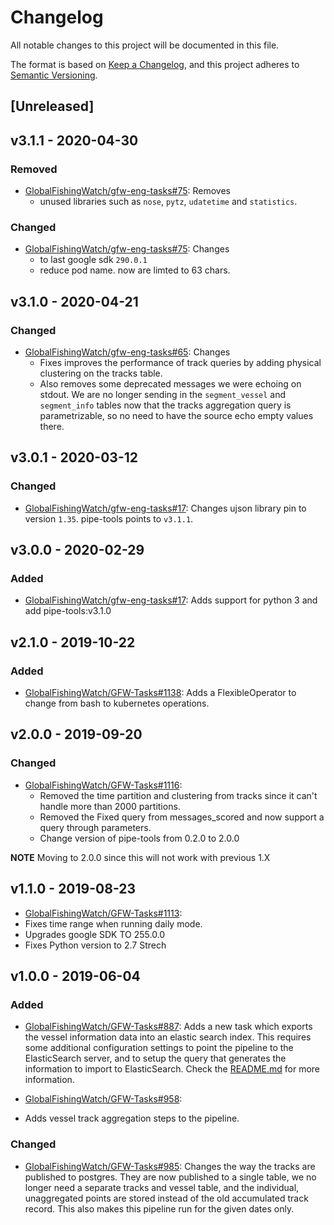 # Changelog

All notable changes to this project will be documented in this file.

The format is based on [Keep a Changelog](https://keepachangelog.com/en/1.0.0/), and this project adheres to [Semantic Versioning](https://semver.org/spec/v2.0.0.html).

## [Unreleased]


## v3.1.1 - 2020-04-30

### Removed

* [GlobalFishingWatch/gfw-eng-tasks#75](https://github.com/GlobalFishingWatch/gfw-eng-tasks/issues/75): Removes
  * unused libraries such as `nose`, `pytz`, `udatetime` and `statistics`.

### Changed

* [GlobalFishingWatch/gfw-eng-tasks#75](https://github.com/GlobalFishingWatch/gfw-eng-tasks/issues/75): Changes
  * to last google sdk `290.0.1`
  * reduce pod name. now are limted to 63 chars.

## v3.1.0 - 2020-04-21

### Changed

* [GlobalFishingWatch/gfw-eng-tasks#65](https://github.com/GlobalFishingWatch/gfw-eng-tasks/issues/65): Changes
  * Fixes improves the performance of track queries by adding physical clustering
    on the tracks table.
  * Also removes some deprecated messages we were echoing
    on stdout. We are no longer sending in the `segment_vessel` and
    `segment_info` tables now that the tracks aggregation query is
    parametrizable, so no need to have the source echo empty values there.

## v3.0.1 - 2020-03-12

### Changed

* [GlobalFishingWatch/gfw-eng-tasks#17](https://github.com/GlobalFishingWatch/gfw-eng-tasks/issues/17): Changes
    ujson library pin to version `1.35`.
    pipe-tools points to `v3.1.1`.

## v3.0.0 - 2020-02-29

### Added

* [GlobalFishingWatch/gfw-eng-tasks#17](https://github.com/GlobalFishingWatch/gfw-eng-tasks/issues/17): Adds
    support for python 3 and add pipe-tools:v3.1.0

## v2.1.0 - 2019-10-22

### Added

* [GlobalFishingWatch/GFW-Tasks#1138](https://github.com/GlobalFishingWatch/GFW-Tasks/issues/1138): Adds
    a FlexibleOperator to change from bash to kubernetes operations.

## v2.0.0 - 2019-09-20

### Changed

* [GlobalFishingWatch/GFW-Tasks#1116](https://github.com/GlobalFishingWatch/GFW-Tasks/issues/1116):
  * Removed the time partition and clustering from tracks since it can't handle more than 2000 partitions.
  * Removed the Fixed query from messages_scored and now support a query through parameters.
  * Change version of pipe-tools from 0.2.0 to 2.0.0
  
**NOTE** Moving to 2.0.0 since this will not work with previous 1.X

## v1.1.0 - 2019-08-23

* [GlobalFishingWatch/GFW-Tasks#1113](https://github.com/GlobalFishingWatch/GFW-Tasks/issues/1113):
 * Fixes time range when running daily mode.
 * Upgrades google SDK TO 255.0.0
 * Fixes Python version to 2.7 Strech

## v1.0.0 - 2019-06-04

### Added

* [GlobalFishingWatch/GFW-Tasks#887](https://github.com/GlobalFishingWatch/GFW-Tasks/issues/887):
   Adds a new task which exports the vessel information data into an elastic
   search index. This requires some additional configuration settings to point
   the pipeline to the ElasticSearch server, and to setup the query that
   generates the information to import to ElasticSearch. Check the
   [README.md](README.md#Configuration) for more information.

* [GlobalFishingWatch/GFW-Tasks#958](https://github.com/GlobalFishingWatch/GFW-Tasks/issues/958):
 * Adds vessel track aggregation steps to the pipeline.

### Changed

* [GlobalFishingWatch/GFW-Tasks#985](https://github.com/GlobalFishingWatch/GFW-Tasks/issues/985):
   Changes the way the tracks are published to postgres. They are now published
   to a single table, we no longer need a separate tracks and vessel table, and
   the individual, unaggregated points are stored instead of the old
   accumulated track record. This also makes this pipeline run for the given
   dates only.
